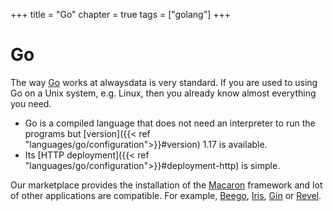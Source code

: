 +++
title = "Go"
chapter = true
tags = ["golang"]
+++

# Go

The way [Go](https://golang.org/) works at alwaysdata is very standard. If you are used to using Go on a Unix system, e.g. Linux, then you already know almost everything you need.

- Go is a compiled language that does not need an interpreter to run the programs but [version]({{< ref "languages/go/configuration">}}#version) 1.17 is available.
- Its [HTTP deployment]({{< ref "languages/go/configuration">}}#deployment-http) is simple.

Our marketplace provides the installation of the [Macaron](https://go-macaron.com/) framework and lot of other applications are compatible. For example, [Beego](https://beego.vip/), [Iris](https://iris-go.com/), [Gin](https://gin-gonic.com/) or [Revel](https://revel.github.io/).
